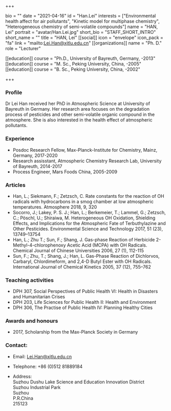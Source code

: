 +++

bio = ""
date = "2021-04-16"
id = "Han.Lei"
interests = ["Environmental health affect for air pollutants", "Kinetic model for multiphase chemistry", "Heterogeneous chemistry of semi-volatile compounds"]
name = "HAN, Lei"
portrait = "avatar/Han.Lei.jpg"
short_bio = "STAFF_SHORT_INTRO"
short_name = ""
title = "HAN, Lei"
[[social]]
    icon = "envelope"
    icon_pack = "fa"
    link = "mailto:Lei.Han@xjtlu.edu.cn"
[[organizations]]
    name = "Ph. D."
    role = "Lecturer"

[[education]]
    course = "Ph.D., University of Bayreuth, Germany, -2013"
[[education]]
    course = "M. Sc., Peking University, China, -2005"
[[education]]
    course = "B. Sc., Peking University, China, -2002"

+++


<!-- Research Team Begins -->


<!-- Research Team Ends -->


<!-- Alumni Begins -->


<!-- Alumni Ends -->


<!-- Teaching Begins -->


<!-- Teaching Ends -->



<!-- XJTLU Profile Begins -->

### Profile

Dr Lei Han received her PhD in Atmospheric Science at University of Bayreuth in Germany. Her research area focuses on the degradation process of pesticides and other semi-volatile organic compound in the atmosphere. She is also interested in the health effect of atmospheric pollutants. 

###  Experience

<ul> <li> Posdoc Research Fellow, Max-Planck-Institute for Chemistry, Mainz, Germany, 2017-2020 </li><li> Research assisstant, Atmospheric Chemistry Research Lab, University of Bayreuth, 2014-2017 </li><li> Process Engineer, Mars Foods China, 2005-2009 </li> </ul>

###  Articles

<ul> <li> Han, L.; Siekmann, F.; Zetzsch, C. Rate constants for the reaction of OH radicals with hydrocarbons in a smog chamber at low atmospheric temperatures. Atmosphere 2018, 9, 320 </li><li> Socorro, J.; Lakey, P. S. J.; Han, L.; Berkemeier, T.; Lammel, G.; Zetzsch, C.; Pöschl, U.; Shiraiwa, M. Heterogeneous OH Oxidation, Shielding Effects, and Implications for the Atmospheric Fate of Terbuthylazine and Other Pesticides. Environmental Science and Technology 2017, 51 (23), 13749–13754 </li><li> Han, L.; Zhu T.; Sun, F.; Shang, J. Gas-phase Reaction of Herbicide 2-Methyl-4-chlorophenoxy Acetic Acid (MCPA) with OH Radicals. Chemical Journal of Chinese Universities 2006, 27 (1), 112-115 </li><li> Sun, F.; Zhu, T.; Shang, J.; Han, L. Gas-Phase Reaction of Dichlorvos, Carbaryl, Chlordimeform, and 2,4-D Butyl Ester with OH Radicals. International Journal of Chemical Kinetics 2005, 37 (12), 755–762 </li> </ul>

###  Teaching activities

<ul> <li> DPH 307, Social Perspectives of Public Health VI: Health in Disasters and Humanitarian Crises </li><li> DPH 203, Life Sciences for Public Health II: Health and Environment </li><li> DPH 306,  The Practise of Public Health IV: Planning Healthy Cities </li> </ul>

###  Awards and honours

<ul> <li> 2017, Scholarship from the Max-Planck Society in Germany </li> </ul>


### Contact:

 - Email: Lei.Han@xjtlu.edu.cn

 - Telephone: +86 (0)512 81889184 

 - Address: <br> Suzhou Dushu Lake Science and Education Innovation District <br> Suzhou Industrial Park <br> Suzhou <br> P.R.China<br> 215123<br><br>


<!-- XJTLU Profile Ends -->

